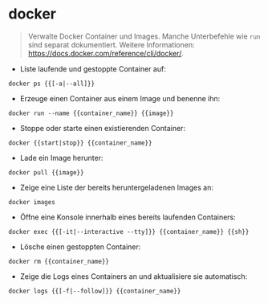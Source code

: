 # docker

> Verwalte Docker Container und Images.
> Manche Unterbefehle wie `run` sind separat dokumentiert.
> Weitere Informationen: <https://docs.docker.com/reference/cli/docker/>.

- Liste laufende und gestoppte Container auf:

`docker ps {{[-a|--all]}}`

- Erzeuge einen Container aus einem Image und benenne ihn:

`docker run --name {{container_name}} {{image}}`

- Stoppe oder starte einen existierenden Container:

`docker {{start|stop}} {{container_name}}`

- Lade ein Image herunter:

`docker pull {{image}}`

- Zeige eine Liste der bereits heruntergeladenen Images an:

`docker images`

- Öffne eine Konsole innerhalb eines bereits laufenden Containers:

`docker exec {{[-it|--interactive --tty]}} {{container_name}} {{sh}}`

- Lösche einen gestoppten Container:

`docker rm {{container_name}}`

- Zeige die Logs eines Containers an und aktualisiere sie automatisch:

`docker logs {{[-f|--follow]}} {{container_name}}`
